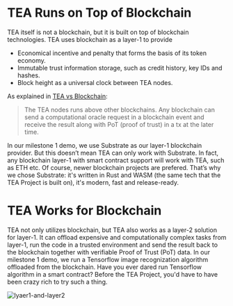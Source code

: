 # TEA Runs on Top of Blockchain
TEA itself is not a blockchain, but it is built on top of blockchain technologies. TEA uses blockchain as a layer-1 to provide

- Economical incentive and penalty that forms the basis of its token economy.
- Immutable trust information storage, such as credit history, key IDs and hashes.
- Block height as a universal clock between TEA nodes.

As explained in [TEA vs Blockchain](../What_is_TEA?/TEA_vs_blockchain.md):

> The TEA nodes runs above other blockchains. Any blockchain can send a computational oracle request in a blockchain event and receive the result along with PoT (proof of trust) in a tx at the later time.

In our milestone 1 demo, we use Substrate as our layer-1 blockchain provider. But this doesn’t mean TEA can only work with Substrate. In fact, any blockchain layer-1 with smart contract support will work with TEA, such as ETH etc. Of course, newer blockchain projects are prefered. That’s why we chose Substrate: it's written in Rust and WASM (the same tech that the TEA Project is built on), it's modern, fast and release-ready.

# TEA Works for Blockchain

TEA not only utilizes blockchain, but TEA also works as a layer-2 solution for layer-1. It can offload expensive and computationally complex tasks from layer-1, run the code in a trusted environment and send the result back to the blockchain together with verifiable Proof of Trust (PoT) data. In our milestone 1 demo, we run a Tensorflow image recognization algorithm offloaded from the blockchain. Have you ever dared run Tensorflow algorithm in a smart contract? Before the TEA Project, you'd have to have been crazy rich to try such a thing.

![lyaer1-and-layer2](https://github.com/tearust/tea-docs/blob/main/res/layer1-and-layer2.png?raw=true)

